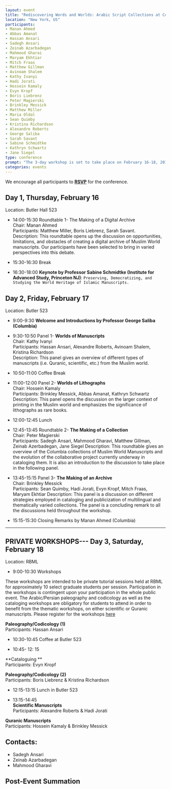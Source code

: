 ```yaml
---
layout: event
title: "Rediscovering Words and Worlds: Arabic Script Collections at Columbia University"
location: "New York, US"
participants:
- Manan Ahmed
- Abbas Amanat
- Hassan Ansari
- Sadegh Ansari
- Zeinab Azarbadegan
- Mahmood Gharai
- Maryam Ekhtiar
- Mitch Fraas
- Matthew Gillman
- Avinoam Shalem
- Kathy Ivanyi	
- Hadi Jorati
- Hossein Kamaly
- Evyn Kropf
- Boris Liebrenz
- Peter Magierski
- Brinkley Messick
- Matthew Miller
- Maria Oldal
- Sean Quimby
- Kristina Richardson
- Alexandre Roberts
- George Saliba
- Sarah Savant
- Sabine Schmidtke
- Kathryn Schwartz
- Jane Siegel
type: conference
prompt: "The 3-day workshop is set to take place on February 16-18, 2017 at Columbia University. Professor Sabine Schmidtke from the Institute for Advanced Study will conduct a keynote lecture on Thursday, Feb. 16."
categories: events
---
```


We encourage all participants to
**[RSVP](https://docs.google.com/a/columbia.edu/forms/d/e/1FAIpQLSeG8O_Q4PhOvKzIdO8LKJxeA85Mb7IHd6p7skqXseAT3TxVGw/viewform?c=0&w=1)**
for the conference.

## Day 1, Thursday, February 16 
Location: Butler Hall 523

* 14:00-15:30 Roundtable 1- The Making of a Digital Archive  
Chair: Manan Ahmed  
Participants: Matthew Miller, Boris Liebrenz, Sarah Savant.  
Description: This roundtable opens up the discussion on opportunities, limitations, and obstacles of creating a digital archive of Muslim World manuscripts. Our participants have been selected to bring in varied perspectives into this debate.
* 15:30-16:30 Break

* 16:30-18:00 **Keynote by Professor Sabine Schmidtke (Institute for Advanced Study, Princeton NJ)**: `Preserving, Democratizing, and Studying the World Heritage of Islamic Manuscripts.`


## Day 2, Friday, February 17
Location: Butler 523

* 9:00-9:30  **Welcome and Introductions by Professor George Saliba (Columbia)**

* 9:30-10:50  Panel 1- **Worlds of Manuscripts**  
Chair: Kathy Ivanyi  
Participants: Hassan Ansari, Alexandre Roberts, Avinoam Shalem, Kristina Richardson  
Description: This panel gives an overview of different types of manuscripts (i.e. Quranic, scientific, etc.) from the Muslim world.

* 10:50-11:00  Coffee Break

* 11:00-12:00  Panel 2- **Worlds of Lithographs**  
Chair: Hossein Kamaly  
Participants: Brinkley Messick, Abbas Amanat, Kathryn Schwartz  
Description: This panel opens the discussion on the larger context of printing in the Muslim world and emphasizes the significance of lithographs as rare books.

* 12:00-12:45  Lunch

* 12:45-13:45  Roundtable 2- **The Making of a Collection**  
Chair: Peter Magierski  
Participants: Sadegh Ansari, Mahmood Gharavi, Matthew Gillman, Zeinab Azerbadegan, Jane Siegel 
Description: This roundtable gives an overview of the Columbia collections of Muslim World Manuscripts and the evolution of the collaborative project currently underway in cataloging them. It is also an introduction to the discussion to take place in the following panel.

* 13:45-15:15  Panel 3- **The Making of an Archive**  
Chair: Brinkley Messick  
Participants: Sean Quimby, Hadi Jorati, Evyn Kropf, Mitch Fraas, Maryam Ekhtiar
Description: This panel is a discussion on different strategies employed in cataloging and publicization of multilingual and thematically varied collections. The panel is a concluding remark to all the discussions held throughout the workshop.

* 15:15-15:30  Closing Remarks by Manan Ahmed (Columbia)

_______________________________________________________________________________

## PRIVATE WORKSHOPS--- Day 3, Saturday, February 18
Location: RBML

* 9:00-10:30  Workshops

These workshops are intended to be private tutorial sessions held at RBML for
approximately 10 select graduate students per session. Participation in the
workshops is contingent upon your participation in the whole public event. The
Arabic/Persian paleography and codicology as well as the cataloging workshops
are obligatory for students to attend in order to benefit from the thematic
workshops, on either scientific or Quranic manuscripts. Please register for
the workshops
[here](https://docs.google.com/a/columbia.edu/forms/d/e/1FAIpQLSfkUpEsKNwa63HIzEbGMp0gsbLzIteGnmd-3NLG7CloNa2y2w/viewform?c=0&w=1)

**Paleography/Codicology (1)**  
Participants: Hassan Ansari  

* 10:30-10:45  Coffee at Butler 523

* 10:45- 12: 15

**Cataloguing **  
Participants: Evyn Kropf

**Paleography/Codicology (2)**  
Participants: Boris Liebrenz & Kristina Richardson

* 12:15-13:15  Lunch in Butler 523


* 13:15-14:45  
**Scientific Manuscripts**  
Participants: Alexandre Roberts & Hadi Jorati  

**Quranic Manuscripts**  
Participants: Hossein Kamaly & Brinkley Messick



## Contacts:

* Sadegh Ansari
* Zeinab Azarbadegan
* Mahmood Gharavi

## Post-Event Summation
